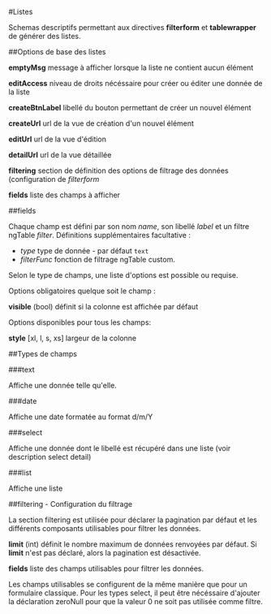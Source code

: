 #Listes

Schemas descriptifs permettant aux directives **filterform** et **tablewrapper** de générer des listes.


##Options de base des listes

**emptyMsg** message à afficher lorsque la liste ne contient aucun élément

**editAccess** niveau de droits nécéssaire pour créer ou éditer une donnée de la liste

**createBtnLabel** libellé du bouton permettant de créer un nouvel élément

**createUrl** url de la vue de création d'un nouvel élément

**editUrl** url de la vue d'édition

**detailUrl** url de la vue détaillée

**filtering** section de définition des options de filtrage des données (configuration de *filterform*

**fields** liste des champs à afficher


##fields

Chaque champ est défini par son nom *name*, son libellé *label* et un filtre ngTable *filter*. 
Définitions supplémentaires facultative : 

- *type* type de donnée - par défaut `text`
- *filterFunc* fonction de filtrage ngTable custom.

Selon le type de champs, une liste d'options est possible ou requise.

Options obligatoires quelque soit le champ :

**visible** (bool) définit si la colonne est affichée par défaut

Options disponibles pour tous les champs:

**style** [xl, l, s, xs] largeur de la colonne


##Types de champs

###text

Affiche une donnée telle qu'elle.


###date

Affiche une date formatée au format d/m/Y


###select

Affiche une donnée dont le libellé est récupéré dans une liste (voir description select detail)


###list

Affiche une liste


##filtering - Configuration du filtrage

La section filtering est utilisée pour déclarer la pagination par défaut et les différents composants utilisables pour filtrer les données.

**limit** (int) définit le nombre maximum de données renvoyées par défaut. Si **limit** n'est pas déclaré, alors la pagination est désactivée.

**fields** liste des champs utilisables pour filtrer les données.

Les champs utilisables se configurent de la même manière que pour un formulaire classique. Pour les types select, il peut être nécéssaire d'ajouter la déclaration zeroNull pour que la valeur 0 ne soit pas utilisée comme filtre.



